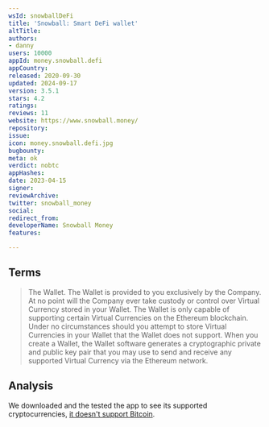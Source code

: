 ```yaml
---
wsId: snowballDeFi
title: 'Snowball: Smart DeFi wallet'
altTitle: 
authors:
- danny
users: 10000
appId: money.snowball.defi
appCountry: 
released: 2020-09-30
updated: 2024-09-17
version: 3.5.1
stars: 4.2
ratings: 
reviews: 11
website: https://www.snowball.money/
repository: 
issue: 
icon: money.snowball.defi.jpg
bugbounty: 
meta: ok
verdict: nobtc
appHashes: 
date: 2023-04-15
signer: 
reviewArchive: 
twitter: snowball_money
social: 
redirect_from: 
developerName: Snowball Money
features: 

---
```


## Terms 

> The Wallet. The Wallet is provided to you exclusively by the Company. At no point will the Company ever take custody or control over Virtual Currency stored in your Wallet. The Wallet is only capable of supporting certain Virtual Currencies on the Ethereum blockchain. Under no circumstances should you attempt to store Virtual Currencies in your Wallet that the Wallet does not support. When you create a Wallet, the Wallet software generates a cryptographic private and public key pair that you may use to send and receive any supported Virtual Currency via the Ethereum network.

## Analysis 

We downloaded and the tested the app to see its supported cryptocurrencies, [it doesn't support Bitcoin](https://twitter.com/BitcoinWalletz/status/1647135924902580224).

